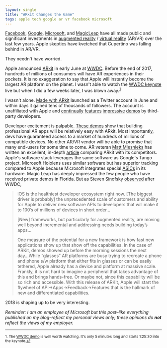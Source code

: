 ```yaml
---
layout: single
title: "ARkit Changes the Game"
tags: apple tech google ar vr facebook microsoft
---
```


[Facebook](https://en.wikipedia.org/wiki/Oculus_VR), [Google](https://en.wikipedia.org/wiki/Tango_(platform)), [Microsoft](https://www.microsoft.com/en-us/hololens), and [MagicLeap](https://en.wikipedia.org/wiki/Magic_Leap) have all made public and significant investments in [augmented reality](https://en.wikipedia.org/wiki/Augmented_reality) / [virtual reality](https://en.wikipedia.org/wiki/Virtual_reality) (AR/VR) over the last few years. Apple skeptics have kvetched that Cupertino was falling behind in AR/VR.

They needn't have worried.

Apple announced [ARkit](https://developer.apple.com/arkit/) in early June at [WWDC](https://www.apple.com/apple-events/june-2017/). Before the end of 2017,  hundreds of millions of consumers will have AR experiences in their pockets. It is no exaggeration to say that Apple will instantly become the largest AR platform on the planet. I wasn't able to watch the [WWDC keynote](https://www.youtube.com/watch?v=oaqHdULqet0) live but when I did a few weeks later, I was blown away.<sup><a href="#fn1" id="ref1">1</a></sup>

I wasn't alone.  [Made with ARkit](https://twitter.com/madewitharkit?lang=en) launched as a Twitter account in June and within days it gained tens of thousands of followers. The account is unaffiliated with Apple and [continually](https://youtu.be/rIPfpGCxONQ) [features](https://youtu.be/ZBdRAdSosv4)  [impressive](https://youtu.be/AvwvHIv7nwo) [demos](https://youtu.be/oFdgVNg4ryM) by third-party developers. 

Developer excitement is palpable. [These demos](http://www.madewitharkit.com) show that building professional AR apps will be relatively easy with ARkit. Most importantly, devs have guaranteed access to a market of hundreds of millions of compatible devices. No other AR/VR vendor will be able to promise that many end-users for some time to come. AR veteran [Matt Miesnieks](https://www.linkedin.com/in/mattmiesnieks/) has written an excellent, in-depth [article](https://medium.com/super-ventures-blog/why-is-arkit-better-than-the-alternatives-af8871889d6a) comparing ARkit with its competitors. Apple's software stack leverages the same software as Google's Tango project. Microsoft Hololens uses similar software but has superior tracking compared to Apple because Microsoft integrates special [ASICs](https://en.wikipedia.org/wiki/Application-specific_integrated_circuit) in its hardware.  Magic Leap has deeply impressed the few people who have received private demos in Florida. But as Steven Sinofsky [observed](https://medium.learningbyshipping.com/wwdc-2017-some-thoughts-3ff3230cdd58) after WWDC, 

>iOS is the healthiest developer ecosystem right now. [The biggest driver is probably] the unprecedented scale of customers and ability for Apple to deliver new software APIs to developers that will make it to 100’s of millions of devices in short order... 
>
>[New] frameworks, but particularly for augmented reality, are moving well beyond incremental and addressing needs building today’s apps...
>
>One measure of the potential for a new framework is how fast new applications show up that show off the capabilities. In the case of ARKit, demos showed up before the morning sessions the next day...While “glasses” AR platforms are busy trying to recreate a phone and phone s/w platform that either fits in glasses or can be easily tethered, Apple already has a device and platform at massive scale. Frankly, it is not hard to imagine a peripheral that takes advantage of this and brings hands-free. Or maybe not, since this capability will be so rich and accessible. With this release of ARKit, Apple will start the flywheel of API->Apps->Feedback->Features that is the hallmark of new and differentiated capabilities. 

2018 is shaping up to be very interesting.

*Reminder: I am an employee of Microsoft but this post–like everything published on my blog–reflect my personal views only; these opinions do  **not** reflect the views of my employer.*

---
<sup id="fn1">1. The [WWDC demo](https://www.youtube.com/watch?v=oaqHdULqet0) is well worth watching. It's only 5 minutes long and starts 1:25:30 into the keynote.<a href="#ref1" title="Return to text.">↩</a></sup>


